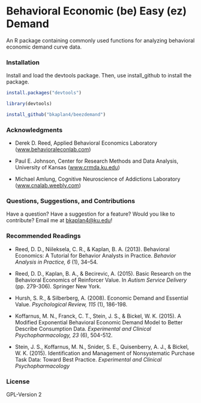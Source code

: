# Behavioral Economic (be) Easy (ez) Demand
An R package containing commonly used functions for analyzing behavioral economic demand curve data.

### Installation
Install and load the devtools package. Then, use install_github to install the package.

```r
install.packages("devtools")

library(devtools)

install_github("bkaplan4/beezdemand")
```

### Acknowledgments
- Derek D. Reed, Applied Behavioral Economics Laboratory
(www.behavioraleconlab.com)

- Paul E. Johnson, Center for Research Methods and Data Analysis, University of Kansas
(www.crmda.ku.edu)

- Michael Amlung, Cognitive Neuroscience of Addictions Laboratory
(www.cnalab.weebly.com)

### Questions, Suggestions, and Contributions
Have a question? Have a suggestion for a feature? Would you like to contribute? Email me at <bkaplan4@ku.edu>!

### Recommended Readings
- Reed, D. D., Niileksela, C. R., & Kaplan, B. A. (2013). Behavioral Economics: A Tutorial for Behavior Analysts in Practice. *Behavior Analysis in Practice, 6* (1), 34–54.

- Reed, D. D., Kaplan, B. A., & Becirevic, A. (2015). Basic Research on the Behavioral Economics of Reinforcer Value. In *Autism Service Delivery* (pp. 279-306). Springer New York.

- Hursh, S. R., & Silberberg, A. (2008). Economic Demand and Essential Value. *Psychological Review, 115* (1), 186-198.

- Koffarnus, M. N., Franck, C. T., Stein, J. S., & Bickel, W. K. (2015). A Modified Exponential Behavioral Economic Demand Model to Better Describe Consumption Data. *Experimental and Clinical Psychopharmacology, 23* (6), 504-512.

- Stein, J. S., Koffarnus, M. N., Snider, S. E., Quisenberry, A. J., & Bickel, W. K. (2015). Identification and Management of Nonsystematic Purchase Task Data: Toward Best Practice. *Experimental and Clinical Psychopharmacology*

### License
GPL-Version 2
